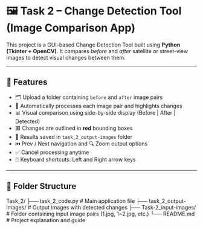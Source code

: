 # 🖼️ Task 2 – Change Detection Tool (Image Comparison App)

This project is a GUI-based Change Detection Tool built using **Python (Tkinter + OpenCV)**. It compares *before* and *after* satellite or street-view images to detect visual changes between them.

---

## 🚀 Features

- 🗂️ Upload a folder containing `before` and `after` image pairs
- 🔄 Automatically processes each image pair and highlights changes
- 📊 Visual comparison using side-by-side display (Before | After | Detected)
- 🟥 Changes are outlined in **red** bounding boxes
- 📁 Results saved in `task_2_output-images` folder
- ⏮️ Prev / Next navigation and 🔍 Zoom output options
- ✅ Cancel processing anytime
- 🖱️ Keyboard shortcuts: Left and Right arrow keys

---

## 📂 Folder Structure

Task_2/
├── task_2_code.py # Main application file
├── task_2_output-images/ # Output images with detected changes
├── Task-2_input-images/ # Folder containing input image pairs (1.jpg, 1~2.jpg, etc.)
└── README.md # Project explanation and guide

